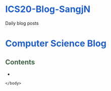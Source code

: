 # ICS20-Blog-SangjN
Daily blog posts
<!DOCTYPE html>
<html>
    <head>
        <meta charset="utf-8">
        <title>New Webpage</title>
    </head>
   <style> 
       h1{
           color:rgb(33, 96, 196);
           
       }
       
       #Content{
           color:rgb(64, 99, 73);
           
       }
           
           
       
       
   </style>
    <body>

<h1>Computer Science Blog</h1>
   
   
   
   
   
   <h2 id='Content'>Contents</h2>
   
   <ul> 
    <li>   
       
   </ul>
   
    </body>
</html>
